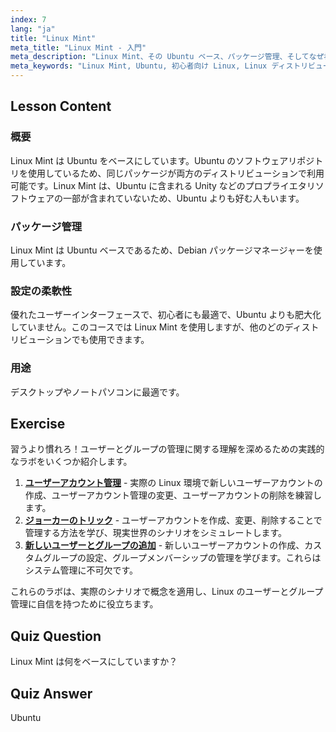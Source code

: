 ```yaml
---
index: 7
lang: "ja"
title: "Linux Mint"
meta_title: "Linux Mint - 入門"
meta_description: "Linux Mint、その Ubuntu ベース、パッケージ管理、そしてなぜ初心者にとって素晴らしいのかを学びましょう。その機能と今日から始める方法を発見してください！"
meta_keywords: "Linux Mint, Ubuntu, 初心者向け Linux, Linux ディストリビューション，Linux チュートリアル，Debian パッケージマネージャー, Linux ガイド"
---
```


## Lesson Content

### 概要

Linux Mint は Ubuntu をベースにしています。Ubuntu のソフトウェアリポジトリを使用しているため、同じパッケージが両方のディストリビューションで利用可能です。Linux Mint は、Ubuntu に含まれる Unity などのプロプライエタリソフトウェアの一部が含まれていないため、Ubuntu よりも好む人もいます。

### パッケージ管理

Linux Mint は Ubuntu ベースであるため、Debian パッケージマネージャーを使用しています。

### 設定の柔軟性

優れたユーザーインターフェースで、初心者にも最適で、Ubuntu よりも肥大化していません。このコースでは Linux Mint を使用しますが、他のどのディストリビューションでも使用できます。

### 用途

デスクトップやノートパソコンに最適です。

## Exercise

習うより慣れろ！ユーザーとグループの管理に関する理解を深めるための実践的なラボをいくつか紹介します。

1. **[ユーザーアカウント管理](https://labex.io/ja/labs/linux-user-account-management-49)** - 実際の Linux 環境で新しいユーザーアカウントの作成、ユーザーアカウント管理の変更、ユーザーアカウントの削除を練習します。
2. **[ジョーカーのトリック](https://labex.io/ja/labs/linux-the-joker-s-trick-270247)** - ユーザーアカウントを作成、変更、削除することで管理する方法を学び、現実世界のシナリオをシミュレートします。
3. **[新しいユーザーとグループの追加](https://labex.io/ja/labs/linux-add-new-user-and-group-17987)** - 新しいユーザーアカウントの作成、カスタムグループの設定、グループメンバーシップの管理を学びます。これらはシステム管理に不可欠です。

これらのラボは、実際のシナリオで概念を適用し、Linux のユーザーとグループ管理に自信を持つために役立ちます。

## Quiz Question

Linux Mint は何をベースにしていますか？

## Quiz Answer

Ubuntu
